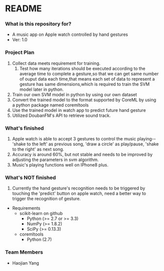 # README #


### What is this repository for? ###

* A music app on Apple watch controlled by hand gestures
* Ver: 1.0

### Project Plan ###

1. Collect data meets requirement for training.
    1. Test how many iterations should be executed according to the average time to complete a gesture,so that we can get same number of ouput data each time,that means each set of data to represent a gesture has same dimensions,which is required to train the SVM model later in python.
2. Train our own SVM model in python by using our own dataset
3. Convert the trained model to the format supported by CoreML by using a python package named coremltools
4. Use the trained model in watch app to predict future hand gesture
5. Utilized DoubanFM's API to retrieve sound track.

### What's finished ###

1. Apple watch is able to accept 3 gestures to control the music playing-- 'shake to the left' as previous song, 'draw a circle' as play/pause, 'shake to the right' as next song.
2. Accuracy is around 60%, but not stable and needs to be improved by adjusting the parameters in svm algorithm. 
3. Music's playing functions well on IPhone8 plus.


### What's NOT finished ###

1. Currently the hand gesture's recognition needs to be triggered by touching the 'predict' button on apple watch, need a better way to trigger the recognition of gesture.

* Requirements
	* scikit-learn on github
		* Python (>= 2.7 or >= 3.3)
		* NumPy (>= 1.8.2)
		* SciPy (>= 0.13.3)
	* coremltools
		* Python (2.7)
    
### Team Members ###

* Haojian Yang
